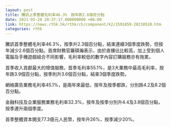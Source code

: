 ```yaml
---
layout: post
title: 騰訊上季整體毛利率46.3%　按年跌2.6個百分點
date: 2021-05-20 20:37:17.000000000 +08:00
link: https://news.rthk.hk/rthk/ch/component/k2/1591859-20210520.htm
categories: rthk
---
```


騰訊首季整體毛利率46.3%，按季升2.3個百分點，結束連續3個季度跌勢，但按年減少2.6個百分點。首席財務官羅碩瀚表示，由於直播佔比較高，加上受到個人電腦及手機遊戲組合不同影響，毛利率較低的數字內容訂購服務亦有拖累。

首季收入貢獻最大的增值服務，首季毛利率55.1%，是3大業務中最高毛利率，按年跌3.9個百分點，按季則升3.6個百分點，結束3個季度跌勢。

網絡廣告業務毛利率45.1%，是兩年來最低，按年及按季都跌，分別跌4.2及8.2個百分點。

金融科技及企業服務業務毛利率32.3%，按年及按季分別升4.4及3.8個百分點，按季連升兩個季度。

首季整體資本開支77.3億元人民幣，按年升26%，按季減少20%。
